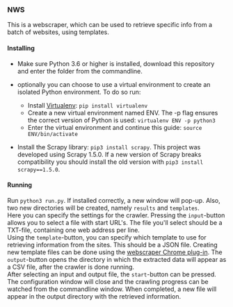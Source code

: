 ### NWS

This is a webscraper, which can be used to retrieve specific info from a batch of websites, using templates.



#### Installing
- Make sure Python 3.6 or higher is installed, download this repository and enter the folder from the commandline.

- optionally you can choose to use a virtual environment to create an isolated Python environment. To do so run:
    - Install [Virtualenv](https://virtualenv.pypa.io/en/stable/): `pip install virtualenv`
    - Create a new virtual environment named ENV. The -p flag ensures the correct version of Python is used: 
    `virtualenv ENV -p python3`
    - Enter the virtual environment and continue this guide: `source ENV/bin/activate`

- Install the Scrapy library: `pip3 install scrapy`. This project was developed using Scrapy 1.5.0. If a new version of 
Scrapy breaks compatibility you should install the old version with `pip3 install scrapy==1.5.0`.


#### Running
Run `python3 run.py`. If installed correctly, a new window will pop-up. Also, two new directories will be created, 
namely `results` and `templates`.   
Here you can specify the settings for the crawler. Pressing the `input`-button allows you to select a file with start 
URL's. The file you'll select should be a TXT-file, containing one web address per line.  
Using the `template`-button, you can specify which template to use for retrieving information from the sites.
This should be a JSON file. Creating new template files can be done using the 
[webscraper Chrome plug-in](http://webscraper.io).
The `output`-button opens the directory in which the extracted data will appear as a CSV file, after the crawler is done
running.  
After selecting an input and output file, the `start`-button can be pressed. The configuration window will close and the
crawling progress can be watched from the commandline window.  When completed, a new file will appear in the output
directory with the retrieved information.





